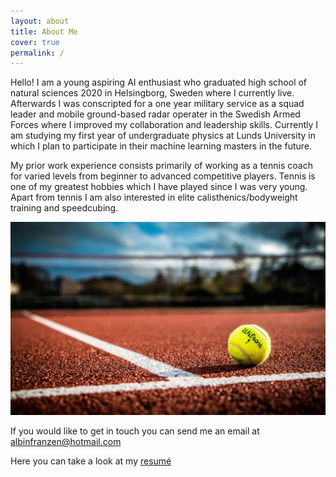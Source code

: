 ```yaml
---
layout: about
title: About Me
cover: true
permalink: /
---
```


Hello! I am a young aspiring AI enthusiast who graduated high school of natural sciences 2020 in Helsingborg, Sweden where I currently live. Afterwards I was conscripted for a one year military service as a squad leader and mobile ground-based radar operater in the Swedish Armed Forces where I improved my collaboration and leadership skills. Currently I am studying my first year of undergraduate physics at Lunds University in which I plan to participate in their machine learning masters in the future. 

My prior work experience consists primarily of working as a tennis coach for varied levels from beginner to advanced competitive players. Tennis is one of my greatest hobbies which I have played since I was very young. Apart from tennis I am also interested in elite calisthenics/bodyweight training and speedcubing.

<p align="center"> 
<img src="/assets/img/tennis.jpg">
</p>

If you would like to get in touch you can send me an email at <a href = "mailto: albinfranzen@hotmail.com">albinfranzen@hotmail.com</a>

Here you can take a look at my <a href="/assets/img/AI_cv.png">resumé</a>
